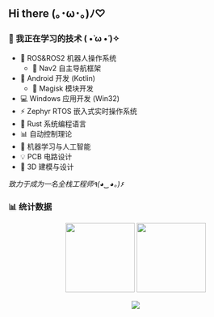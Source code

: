 ## Hi there (｡･ω･｡)ﾉ♡

### 🌱 我正在学习的技术 ( •̀ ω •́ )✧

- 🤖 ROS&ROS2 机器人操作系统 
  - 🧭 Nav2 自主导航框架
- 📱 Android 开发 (Kotlin)
  - 🔧 Magisk 模块开发
- 💻 Windows 应用开发 (Win32) 
- ⚡ Zephyr RTOS 嵌入式实时操作系统
- 🦀 Rust 系统编程语言 
- 📊 自动控制理论 
- 🤯 机器学习与人工智能
- 💡 PCB 电路设计
- 🎨 3D 建模与设计 

_致力于成为一名全栈工程师٩(◕‿◕｡)۶_

### 📊 统计数据

<div align="center">
  <img height="137px" src="https://github-readme-stats.vercel.app/api?username=wentywenty&hide_title=true&hide_border=true&show_icons=true&include_all_commits=true&line_height=21&theme=dracula&locale=cn" />
  <img height="137px" src="https://github-readme-stats.vercel.app/api/top-langs/?username=wentywenty&hide_title=true&hide_border=true&layout=compact&theme=dracula&locale=cn" />
</div>

<p align="center">
  <img src="https://github-profile-trophy.vercel.app/?username=wentywenty&theme=dracula&row=1&column=6&no-frame=true&no-bg=true" />
</p>

<!-- ### 💝 赞助支持

如果您觉得我的项目对您有帮助，欢迎赞助支持 (´｡• ᵕ •｡`) ♡

<a href="https://afdian.net/你的用户名">
  <img src="https://img.shields.io/badge/爱发电-赞助支持-946ce6?style=for-the-badge&logo=paypal" />
</a> -->

<!--
**wentywenty/wentywenty** is a ✨ _special_ ✨ repository because its `README.md` (this file) appears on your GitHub profile.

Here are some ideas to get you started:

- 🔭 I’m currently working on ...
- 🌱 I’m currently learning ...
- 👯 I’m looking to collaborate on ...
- 🤔 I’m looking for help with ...
- 💬 Ask me about ...
- 📫 How to reach me: ...
- 😄 Pronouns: ...
- ⚡ Fun fact: ...
-->
